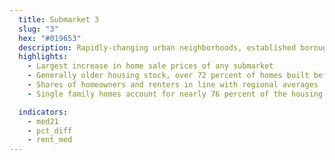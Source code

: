 ```yaml
---
  title: Submarket 3
  slug: "3"
  hex: "#019653"
  description: Rapidly-changing urban neighborhoods, established boroughs, and historic downtowns with moderately lower incomes and home prices
  highlights:
    - Largest increase in home sale prices of any submarket
    - Generally older housing stock, over 72 percent of homes built before 1960
    - Shares of homeowners and renters in line with regional averages
    - Single family homes account for nearly 76 percent of the housing stock

  indicators:
    - med21
    - pct_diff
    - rent_med
---
```

